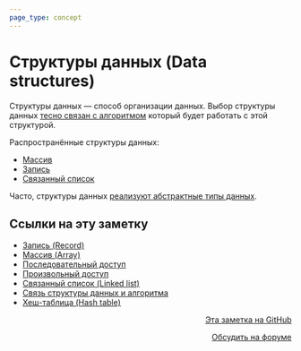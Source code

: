 ```yaml
---
page_type: concept
---
```


# Структуры данных (Data structures)

Структуры данных — способ организации данных. Выбор структуры данных [тесно связан с алгоритмом](20221120131354.md) который будет работать с этой структурой.

Распространённые структуры данных:

* [Массив](20221025215309.md)
* [Запись](20221122200850.md)
* [Связанный список](20221024232535.md)

Часто, структуры данных [реализуют абстрактные типы данных](20221121224530.md).





## Ссылки на эту заметку

* [Запись (Record)](20221122200850.md)
* [Массив (Array)](20221025215309.md)
* [Последовательный доступ](20221122205522.md)
* [Произвольный доступ](20221108225121.md)
* [Связанный список (Linked list)](20221024232535.md)
* [Связь структуры данных и алгоритма](20221120131354.md)
* [Хеш-таблица (Hash table)](20221027222457.md)


<p v-pre style="text-align: right">
  <a href="https://github.com/Kverde/algorithms/blob/main/source/20221025223341.md" target="_blank">
  Эта заметка на GitHub
  </a>
</p>



<p v-pre style="text-align: right">
  <a href="https://discourse.comtext.space/new-topic?title=%D0%A1%D1%82%D1%80%D1%83%D0%BA%D1%82%D1%83%D1%80%D1%8B%20%D0%B4%D0%B0%D0%BD%D0%BD%D1%8B%D1%85%20%28Data%20structures%29&body=&category=algorithm" target="_blank">
  Обсудить на форуме
  </a>
</p>
